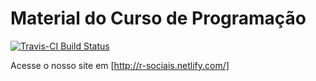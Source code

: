 Material do Curso de Programação
=================================

[![Travis-CI Build Status](https://travis-ci.org/R4CS/site.svg?branch=master)](https://travis-ci.org/R4CS/site)

Acesse o nosso site em [http://r-sociais.netlify.com/]
